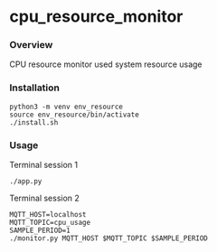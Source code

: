 # cpu_resource_monitor

### Overview

CPU resource monitor used system resource usage

### Installation
 
```
python3 -m venv env_resource
source env_resource/bin/activate
./install.sh
```

### Usage

Terminal session 1
```
./app.py
```

Terminal session 2
```
MQTT_HOST=localhost
MQTT_TOPIC=cpu_usage
SAMPLE_PERIOD=1
./monitor.py MQTT_HOST $MQTT_TOPIC $SAMPLE_PERIOD
```
